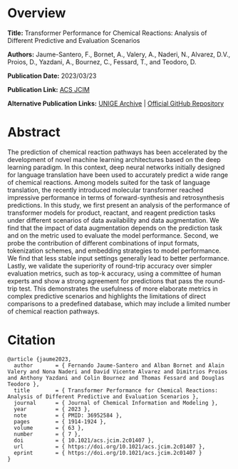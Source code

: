 # Overview
**Title:**
Transformer Performance for Chemical Reactions: Analysis of Different Predictive and Evaluation Scenarios

**Authors:**
Jaume-Santero, F., Bornet, A., Valery, A., Naderi, N., Alvarez, D.V., Proios, D., Yazdani, A., Bournez, C., Fessard, T., and Teodoro, D.

**Publication Date:**
2023/03/23

**Publication Link:**
[ACS JCIM](https://pubs.acs.org/doi/10.1021/acs.jcim.2c01407)

**Alternative Publication Links:**
[UNIGE Archive](https://archive-ouverte.unige.ch/unige:169342) |
[Official GitHub Repository](https://github.com/albornet/chempred_revision)


# Abstract
The prediction of chemical reaction pathways has been accelerated by the development of novel machine learning architectures based on the deep learning paradigm. 
In this context, deep neural networks initially designed for language translation have been used to accurately predict a wide range of chemical reactions. 
Among models suited for the task of language translation, the recently introduced molecular transformer reached impressive performance in terms of forward-synthesis and retrosynthesis predictions. 
In this study, we first present an analysis of the performance of transformer models for product, reactant, and reagent prediction tasks under different scenarios of data availability and data augmentation. 
We find that the impact of data augmentation depends on the prediction task and on the metric used to evaluate the model performance. 
Second, we probe the contribution of different combinations of input formats, tokenization schemes, and embedding strategies to model performance. 
We find that less stable input settings generally lead to better performance. 
Lastly, we validate the superiority of round-trip accuracy over simpler evaluation metrics, such as top-k accuracy, using a committee of human experts and show a strong agreement for predictions that pass the round-trip test. 
This demonstrates the usefulness of more elaborate metrics in complex predictive scenarios and highlights the limitations of direct comparisons to a predefined database, which may include a limited number of chemical reaction pathways.


# Citation
```
@article {jaume2023,
  author       = { Fernando Jaume-Santero and Alban Bornet and Alain Valery and Nona Naderi and David Vicente Alvarez and Dimitrios Proios and Anthony Yazdani and Colin Bournez and Thomas Fessard and Douglas Teodoro },
  title        = { Transformer Performance for Chemical Reactions: Analysis of Different Predictive and Evaluation Scenarios },
  journal      = { Journal of Chemical Information and Modeling },
  year         = { 2023 },
  note         = { PMID: 36952584 },
  pages        = { 1914-1924 },
  volume       = { 63 },
  number       = { 7 },
  doi          = { 10.1021/acs.jcim.2c01407 },
  url          = { https://doi.org/10.1021/acs.jcim.2c01407 },
  eprint       = { https://doi.org/10.1021/acs.jcim.2c01407 }
}
```
